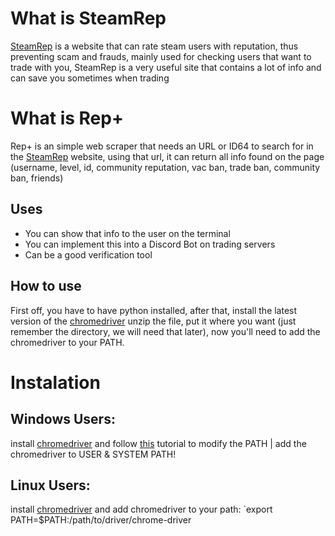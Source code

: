 # What is SteamRep</h1>
[SteamRep](https://steamrep.com/) is a website that can rate steam users with reputation, thus preventing scam and frauds, mainly used for checking users that want to trade with you, SteamRep is a very useful site that contains a lot of info and can save you sometimes when trading

# What is Rep+
Rep+ is an simple web scraper that needs an URL or ID64 to search for in the [SteamRep](https://steamrep.com/) website, using that url, it can return all info found on the page (username, level, id, community reputation, vac ban, trade ban, community ban, friends)

## Uses
- You can show that info to the user on the terminal
- You can implement this into a Discord Bot on trading servers
- Can be a good verification tool
## How to use
First off, you have to have python installed, after that, install the latest version of the [chromedriver](https://chromedriver.chromium.org/home) unzip the file, put it where you want (just remember the directory, we will need that later), now you'll need to add the chromedriver to your PATH.
# Instalation
## Windows Users: 
install [chromedriver](https://chromedriver.chromium.org/home) and
follow [this](https://www.architectryan.com/2018/03/17/add-to-the-path-on-windows-10/) tutorial to modify the PATH | add the chromedriver to USER & SYSTEM PATH!
## Linux Users:
install [chromedriver](https://chromedriver.chromium.org/home) and
add chromedriver to your path: `export PATH=$PATH:/path/to/driver/chrome-driver
